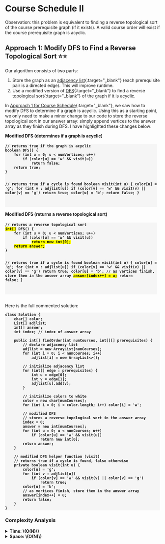<!-- MathJax -->
<script src="https://polyfill.io/v3/polyfill.min.js?features=es6"></script>
<script id="MathJax-script" async src="https://cdn.jsdelivr.net/npm/mathjax@3/es5/tex-mml-chtml.js"></script>

<!-- Google Prettify -->
<script src="https://cdn.jsdelivr.net/gh/google/code-prettify@master/loader/run_prettify.js"></script>

<!------------------------------------------------------------------------------------------------------------------------------------->

# Course Schedule II

Observation: this problem is equivalent to finding a reverse topological sort of the course prerequisite graph (if it exists). A valid course order will exist if the course prerequisite graph is acyclic.

<!------------------------------------------------------------------------------------------------------------------------------------->

## Approach 1: Modify DFS to Find a Reverse Topological Sort ⭐⭐
Our algorithm consists of two parts:
1. Store the graph as an [adjacency list](){:target="_blank"} (each prerequisite pair is a directed edge). This will improve runtime.
2. Use a modified version of [DFS](){:target="_blank"} to find a reverse [topological sort](){:target="_blank"} of the graph if it is acyclic.

In [Approach 1 for Course Schedule](../0207_Course-Schedule/Explanation.md){:target="_blank"}, we saw how to modify DFS to determine if a graph is acyclic. Using this as a starting point, we only need to make a minor change to our code to store the reverse topological sort in our answer array: simply append vertices to the  answer array as they finish during DFS. I have highlighted these changes below:

<div style="display:inline-block">
<h4 style="margin-top:0">Modified DFS (determines if a graph is acyclic)</h4>
<pre style="background-color:whitesmoke"><code class="prettyprint" style="font-weight:bold">// returns true if the graph is acyclic
boolean DFS() {
    for (int u = 0; u < numVertices; u++)
        if (color[u] == 'w' && visit(u))
            return false;
    return true;
}

// returns true if a cycle is found
boolean visit(int u) {
    color[u] = 'g';
    for (int v : adjlist[u])
        if (color[v] == 'w' && visit(v) || color[v] == 'g')
            return true;
    color[u] = 'b';
    return false;
}



</code></pre>
</div>

<div style="display:inline-block">
<h4 style="margin-top:0">Modified DFS (returns a reverse topological sort)</h4>
<pre style="background-color:whitesmoke"><code class="prettyprint" style="font-weight:bold">// returns a reverse topological sort
<mark>int[]</mark> DFS() {
    for (int u = 0; u < numVertices; u++)
        if (color[u] == 'w' && visit(u))
            <mark>return new int[0];</mark>
    <mark>return answer;</mark>
}

// returns true if a cycle is found
boolean visit(int u) {
    color[u] = 'g';
    for (int v : adjlist[u])
        if (color[v] == 'w' && visit(v) || color[v] == 'g')
            return true;
    color[u] = 'b';
    // as vertices finish, store them in the answer array
    <mark>answer[index++] = u;</mark>
    return false;
}

</code></pre>
</div>

Here is the full commented solution:
<pre style="background-color:whitesmoke"><code class="prettyprint" style="font-weight:bold">class Solution {
    char[] color;
    List<Integer>[] adjlist;
    int[] answer;
    int index; // index of answer array
    
    public int[] findOrder(int numCourses, int[][] prerequisites) {
        // declare adjacency list
        adjlist = new ArrayList[numCourses];
        for (int i = 0; i < numCourses; i++)
            adjlist[i] = new ArrayList<>();
        
        // initialize adjacency list
        for (int[] edge : prerequisites) {
            int u = edge[0];
            int v = edge[1];
            adjlist[u].add(v);
        }

        // initialize colors to white
        color = new char[numCourses];
        for (int i = 0; i < color.length; i++) color[i] = 'w';
        
        // modified DFS
        // stores a reverse topological sort in the answer array
        index = 0;
        answer = new int[numCourses];
        for (int u = 0; u < numCourses; u++)
            if (color[u] == 'w' && visit(u))
                return new int[0];
        return answer;
    }
    
    // modified DFS helper function (visit)
    // returns true if a cycle is found, false otherwise
    private boolean visit(int u) {
        color[u] = 'g';
        for (int v : adjlist[u])
            if (color[v] == 'w' && visit(v) || color[v] == 'g')
                return true;
        color[u] = 'b';
        // as vertices finish, store them in the answer array
        answer[index++] = u;
        return false;
    }
}
</code></pre>
</code></pre>
</code></pre>

### Complexity Analysis

<details><summary><b>Time: \(O(N)\)</b></summary><div style="margin-left:1rem"><p>
  The <a href="" target="_blank">runtime of DFS</a> is \(O(|V|+|E|)\). In this case, the number of vertices (numCourses) is at most 
  \(2N\) (the worst case happens when every prerequisite pair contains two unique courses) and the number of edges (number of
  prerequisites) is \(N\). Therefore, the total runtime is \(O(2N+N)=O(N)\).
</p></div></details>

<details><summary><b>Space: \(O(N)\)</b></summary><div style="margin-left:1rem"><p>
  The <a href="" target="_blank">space required by an adjacency list</a> is \(O(|V|+|E|)\). As stated above, the number of vertices is
  at most \(2N\) and the number of edges is \(N\). In addition, the color and answer arrays have length \(N\) and recursive calls take 
  \(O(N)\) stack frames. Therefore, the total space required is \(O(N)\).
</p></div></details>

<!------------------------------------------------------------------------------------------------------------------------------------->
